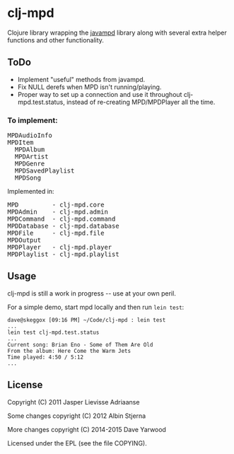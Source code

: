 # clj-mpd

Clojure library wrapping the [javampd][1] library along with several
extra helper functions and other functionality.

[1]: http://www.thejavashop.net/javampd/

## ToDo

* Implement "useful" methods from javampd.
* Fix NULL derefs when MPD isn't running/playing.
* Proper way to set up a connection and use it throughout clj-mpd.test.status,
  instead of re-creating MPD/MPDPlayer all the time.

### To implement:

<pre>
MPDAudioInfo
MPDItem
  MPDAlbum
  MPDArtist
  MPDGenre
  MPDSavedPlaylist
  MPDSong
</pre>

Implemented in:
<pre>
MPD         - clj-mpd.core
MPDAdmin    - clj-mpd.admin
MPDCommand  - clj-mpd.command
MPDDatabase - clj-mpd.database
MPDFile     - clj-mpd.file
MPDOutput
MPDPlayer   - clj-mpd.player
MPDPlaylist - clj-mpd.playlist
</pre>

## Usage

clj-mpd is still a work in progress -- use at your own peril.

For a simple demo, start mpd locally and then run `lein test`:

```
dave@skeggox [09:16 PM] ~/Code/clj-mpd : lein test
...
lein test clj-mpd.test.status
...
Current song: Brian Eno - Some of Them Are Old
From the album: Here Come the Warm Jets
Time played: 4:50 / 5:12
...
```


## License

Copyright (C) 2011 Jasper Lievisse Adriaanse

Some changes copyright (C) 2012 Albin Stjerna

More changes copyright (C) 2014-2015 Dave Yarwood

Licensed under the EPL (see the file COPYING).
